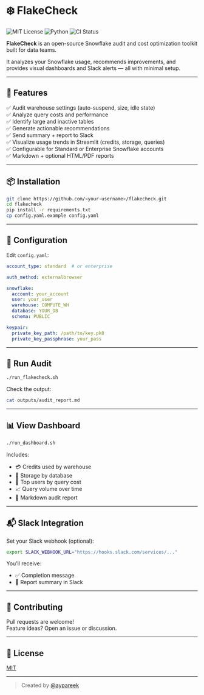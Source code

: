 # ❄️ FlakeCheck

![MIT License](https://img.shields.io/badge/license-MIT-blue.svg)
![Python](https://img.shields.io/badge/python-3.10+-blue.svg)
![CI Status](https://img.shields.io/github/actions/workflow/status/<your-username>/flakecheck/ci.yml?branch=main)

**FlakeCheck** is an open-source Snowflake audit and cost optimization toolkit built for data teams.

It analyzes your Snowflake usage, recommends improvements, and provides visual dashboards and Slack alerts — all with minimal setup.

---

## 🚀 Features

✅ Audit warehouse settings (auto-suspend, size, idle state)  
✅ Analyze query costs and performance  
✅ Identify large and inactive tables  
✅ Generate actionable recommendations  
✅ Send summary + report to Slack  
✅ Visualize usage trends in Streamlit (credits, storage, queries)  
✅ Configurable for Standard or Enterprise Snowflake accounts  
✅ Markdown + optional HTML/PDF reports  

---

## 📦 Installation

```bash
git clone https://github.com/<your-username>/flakecheck.git
cd flakecheck
pip install -r requirements.txt
cp config.yaml.example config.yaml
```

---

## 🔧 Configuration

Edit `config.yaml`:

```yaml
account_type: standard  # or enterprise

auth_method: externalbrowser

snowflake:
  account: your_account
  user: your_user
  warehouse: COMPUTE_WH
  database: YOUR_DB
  schema: PUBLIC

keypair:
  private_key_path: /path/to/key.pk8
  private_key_passphrase: your_pass
```

---

## 🧪 Run Audit

```bash
./run_flakecheck.sh
```

Check the output:

```bash
cat outputs/audit_report.md
```

---

## 📊 View Dashboard

```bash
./run_dashboard.sh
```

Includes:
- 💳 Credits used by warehouse
- 🧱 Storage by database
- 👤 Top users by query cost
- 📈 Query volume over time
- 📄 Markdown audit report

---

## 📬 Slack Integration

Set your Slack webhook (optional):

```bash
export SLACK_WEBHOOK_URL="https://hooks.slack.com/services/..."
```

You’ll receive:
- ✅ Completion message
- 📄 Report summary in Slack

---

## 🤝 Contributing

Pull requests are welcome!  
Feature ideas? Open an issue or discussion.

---

## 📄 License

[MIT](LICENSE)

---

> Created by [@aypareek](https://github.com/aypareek)

